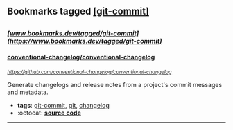 ## Bookmarks tagged [[git-commit]](https://www.bookmarks.dev/search?q=[git-commit])

_<sup><sup>[www.bookmarks.dev/tagged/git-commit](https://www.bookmarks.dev/tagged/git-commit)</sup></sup>_
---
#### [conventional-changelog/conventional-changelog](https://github.com/conventional-changelog/conventional-changelog)
_<sup>https://github.com/conventional-changelog/conventional-changelog</sup>_

Generate changelogs and release notes from a project's commit messages and metadata.
* **tags**: [git-commit](../tagged/git-commit.md), [git](../tagged/git.md), [changelog](../tagged/changelog.md)
* :octocat: **[source code](https://github.com/conventional-changelog/conventional-changelog)**
---
